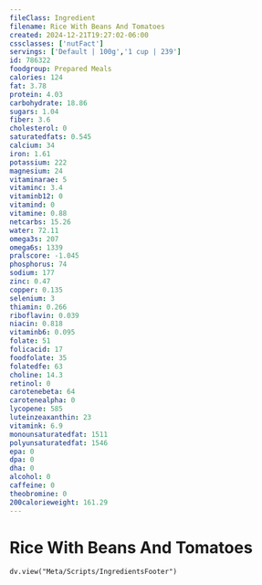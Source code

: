 ```yaml
---
fileClass: Ingredient
filename: Rice With Beans And Tomatoes
created: 2024-12-21T19:27:02-06:00
cssclasses: ['nutFact']
servings: ['Default | 100g','1 cup | 239']
id: 786322
foodgroup: Prepared Meals
calories: 124
fat: 3.78
protein: 4.03
carbohydrate: 18.86
sugars: 1.04
fiber: 3.6
cholesterol: 0
saturatedfats: 0.545
calcium: 34
iron: 1.61
potassium: 222
magnesium: 24
vitaminarae: 5
vitaminc: 3.4
vitaminb12: 0
vitamind: 0
vitamine: 0.88
netcarbs: 15.26
water: 72.11
omega3s: 207
omega6s: 1339
pralscore: -1.045
phosphorus: 74
sodium: 177
zinc: 0.47
copper: 0.135
selenium: 3
thiamin: 0.266
riboflavin: 0.039
niacin: 0.818
vitaminb6: 0.095
folate: 51
folicacid: 17
foodfolate: 35
folatedfe: 63
choline: 14.3
retinol: 0
carotenebeta: 64
carotenealpha: 0
lycopene: 585
luteinzeaxanthin: 23
vitamink: 6.9
monounsaturatedfat: 1511
polyunsaturatedfat: 1546
epa: 0
dpa: 0
dha: 0
alcohol: 0
caffeine: 0
theobromine: 0
200calorieweight: 161.29
---
```


# Rice With Beans And Tomatoes

```dataviewjs
dv.view("Meta/Scripts/IngredientsFooter")
```